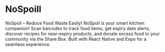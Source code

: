 # NoSpoill
NoSpoil – Reduce Food Waste Easily! NoSpoil is your smart kitchen companion! Scan barcodes to track food items, get expiry date alerts, discover recipes for near-expiry products, and donate excess food to your community via the Share Box. Built with React Native and Expo for a seamless experience.
